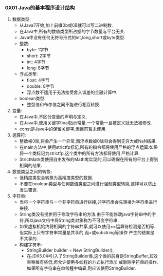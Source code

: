 ### 0X01 Java的基本程序设计结构
1. 数据类型:
    + 从Java7开始,加上前缀0b或0B就可以写二进制数.
    + 在Java中,所有的数值类型所占据的字节数量与平台无关.
    + Java中没有任何无符号形式的int,long,short或byte类型.
    + 整数:
        + byte: 1字节
        + short: 2字节
        + int: 4字节
        + long: 8字节
    + 浮点类型:
        + float: 4字节
        + double: 8字节
        + 浮点数不适用于无法接受舍入误差的金融计算中.
    + boolean类型:
        + 整型值和布尔值之间不能进行相互转换.
2. 变量:
    + 在Java中,不区分变量的声明与定义.
    + 在Java中,使用关键字final指示常量.一个常量一旦被定义就无法被修改.
    + const是Java中的保留关键字,但目前暂未使用.
3. 运算符:
    + 整数被0除,将会产生一个异常,而浮点数被0除将会得到无穷大或NaN结果.
    + 在main方法中,使用strictfp标记,所有的指令都将使用严格的浮点运算.如果将一个类标记为strictfp,这个类中的所有方法都将使用
    严格计算.
    + StrictMath类使用自由发布的Math库实现的,可以确保在所有的平台上得到相同的结果.
4. 数值类型之间的转换:
    + 低精度类型会转换为高精度类型的数据.
    + 不要在boolean类型与任何数值类型之间进行强制类型转换,这样可以防止发生错误.
5. 字符串:
    + 当将一个字符串与一个非字符串进行拼接,非字符串会先转换为字符串进行拼接.
    + String类没有提供用于修改字符串的方法.由于不能修改java字符串中的字符,所以java文档中将String类对象称为不可变字符串.
    + 如果虚拟机始终将相同的字符串共享,就可以使用==运算符检测是否相等.但实际上只有字符串常量是共享的,而+或substring等操作
    产生的结果是不共享的.
    + 构建字符串:
        + StringBuilder builder = New StringBuilder();
        + 在JDK5.0中引入了StringBuilder类,这个类的前身是StringBuffer,其效率稍微有些低,但允许使用多线程的方式执行添加
        或删除字符串的操作.如果所有字符串在单线程中编辑,则应该使用StringBuilder.
        
        